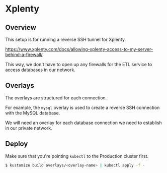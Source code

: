 # Xplenty

## Overview

This setup is for running a reverse SSH tunnel for Xplenty.

https://www.xplenty.com/docs/allowing-xplenty-access-to-my-server-behind-a-firewall/

This way, we don't have to open up any firewalls for the ETL service to access databases in our network.

## Overlays

The overlays are structured for each connection.

For example, the `mysql` overlay is used to create a reverse SSH connection with the MySQL database.

We will need an overlay for each database connection we need to establish in our private network.

## Deploy

Make sure that you're pointing `kubectl` to the Production cluster first.

``` sh
$ kustomize build overlays/<overlay-name> | kubectl apply -f -
```
